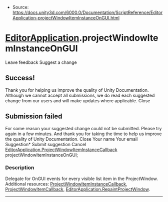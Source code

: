 * Source: https://docs.unity3d.com/6000.0/Documentation/ScriptReference/EditorApplication-projectWindowItemInstanceOnGUI.html

#  [EditorApplication](https://docs.unity3d.com/6000.0/Documentation/ScriptReference/EditorApplication.html).projectWindowItemInstanceOnGUI
Leave feedback
Suggest a change
## Success!
Thank you for helping us improve the quality of Unity Documentation. Although we cannot accept all submissions, we do read each suggested change from our users and will make updates where applicable.
Close
## Submission failed
For some reason your suggested change could not be submitted. Please <a>try again</a> in a few minutes. And thank you for taking the time to help us improve the quality of Unity Documentation.
Close
Your name Your email Suggestion* Submit suggestion
Cancel
[EditorApplication.ProjectWindowItemInstanceCallback](https://docs.unity3d.com/6000.0/Documentation/ScriptReference/EditorApplication.ProjectWindowItemInstanceCallback.html) projectWindowItemInstanceOnGUI; 
### Description
Delegate for OnGUI events for every visible list item in the ProjectWindow.
Additional resources: [ProjectWindowItemInstanceCallback](https://docs.unity3d.com/6000.0/Documentation/ScriptReference/EditorApplication.ProjectWindowItemInstanceCallback.html), [ProjectWindowItemCallback](https://docs.unity3d.com/6000.0/Documentation/ScriptReference/EditorApplication.ProjectWindowItemCallback.html), [EditorApplication.RepaintProjectWindow](https://docs.unity3d.com/6000.0/Documentation/ScriptReference/EditorApplication.RepaintProjectWindow.html).
* * *
